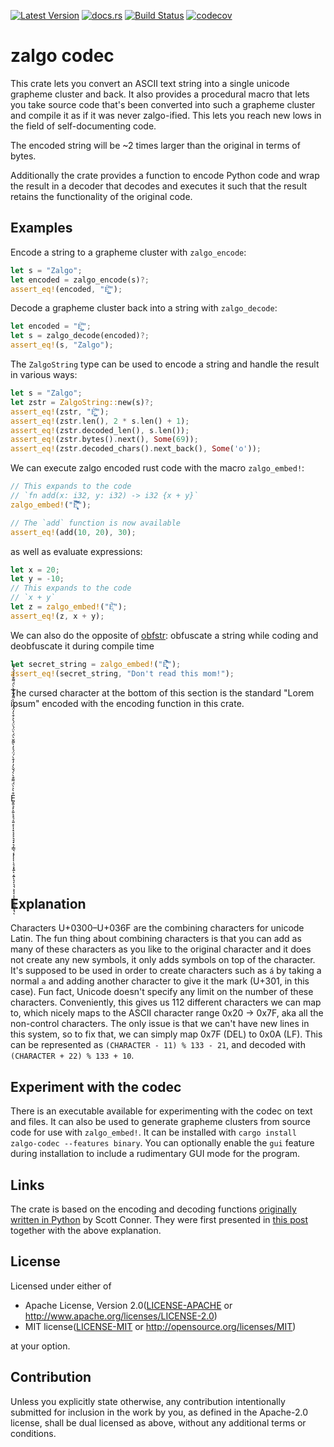 [![Latest Version](https://img.shields.io/crates/v/zalgo-codec.svg)](https://crates.io/crates/zalgo-codec)
[![docs.rs](https://img.shields.io/docsrs/zalgo-codec?logo=docs.rs&label=docs.rs)](https://docs.rs/zalgo-codec/latest/zalgo_codec/)
[![Build Status](https://github.com/JSorngard/zalgo_codec/actions/workflows/rust.yml/badge.svg)](https://github.com/JSorngard/zalgo_codec/actions/workflows/rust.yml)
[![codecov](https://codecov.io/gh/JSorngard/zalgo_codec/graph/badge.svg?token=X7TTODVC8I)](https://codecov.io/gh/JSorngard/zalgo_codec)

# zalgo codec

This crate lets you convert an ASCII text string into a single unicode grapheme cluster and back. 
It also provides a procedural macro that lets you take source code that's been converted into such a grapheme cluster and compile it as if it was never zalgo-ified.
This lets you reach new lows in the field of self-documenting code.

The encoded string will be ~2 times larger than the original in terms of bytes.

Additionally the crate provides a function to encode Python code and wrap the result in a decoder that decodes and executes it such that the result retains the functionality of the original code.

## Examples

Encode a string to a grapheme cluster with `zalgo_encode`:
```rust
let s = "Zalgo";
let encoded = zalgo_encode(s)?;
assert_eq!(encoded, "É̺͇͌͏");
```
Decode a grapheme cluster back into a string with `zalgo_decode`:
```rust
let encoded = "É̺͇͌͏";
let s = zalgo_decode(encoded)?;
assert_eq!(s, "Zalgo");
```
The `ZalgoString` type can be used to encode a string and handle the result in various ways:
```rust
let s = "Zalgo";
let zstr = ZalgoString::new(s)?;
assert_eq!(zstr, "É̺͇͌͏");
assert_eq!(zstr.len(), 2 * s.len() + 1);
assert_eq!(zstr.decoded_len(), s.len());
assert_eq!(zstr.bytes().next(), Some(69));
assert_eq!(zstr.decoded_chars().next_back(), Some('o'));
```

We can execute zalgo encoded rust code with the macro `zalgo_embed!`:

```rust
// This expands to the code
// `fn add(x: i32, y: i32) -> i32 {x + y}`
zalgo_embed!("E͎͉͙͉̞͉͙͆̀́̈́̈́̈̀̓̒̌̀̀̓̒̉̀̍̀̓̒̀͛̀̋̀͘̚̚͘͝");

// The `add` function is now available
assert_eq!(add(10, 20), 30);
```

as well as evaluate expressions:

```rust
let x = 20;
let y = -10;
// This expands to the code 
// `x + y`
let z = zalgo_embed!("È͙̋̀͘");
assert_eq!(z, x + y);
```

We can also do the opposite of [obfstr](https://crates.io/crates/obfstr): obfuscate a string while coding and deobfuscate it during compile time
```rust
let secret_string = zalgo_embed!("Ê̤͏͎͔͔͈͉͓͍̇̀͒́̈́̀̀ͅ͏͍́̂");
assert_eq!(secret_string, "Don't read this mom!");
```

The cursed character at the bottom of this section is the standard "Lorem ipsum" encoded with the encoding function in this crate.

<br/>
<br/>
<br/>
<br/>
<br/>
<br/>
<br/>
E̬͏͍͉͓͕͍͒̀͐̀̈́ͅ͏͌͏͓͉͔͍͔͒̀̀́̌̀̓ͅ͏͎͓͔͔͕͉͉͓͉͎͇͉͔͓̓͒̀́̈́͐̓̀͌̌̀̈́̀̈́ͅͅͅͅ͏͉͕͓͍̀ͅ͏͔͍̈́̀͐ͅ͏͉͎͉͉͕͎͔͕͔͒̀̓̈́̈́̀̀͌́͂͏͔͒̀̀̈́ͅͅ͏͌͏͍͇͎͉͒̀́́̀́͌ͅ<br>
<br/>
<br/>
<br/>
<br/>
<br/>
<br/>
<br/>

## Explanation
Characters U+0300–U+036F are the combining characters for unicode Latin. The fun thing about combining characters is that you can add as many of these characters as you like to the original character and it does not create any new symbols, it only adds symbols on top of the character. It's supposed to be used in order to create characters such as `á` by taking a normal `a` and adding another character to give it the mark (U+301, in this case). Fun fact, Unicode doesn't specify any limit on the number of these characters. Conveniently, this gives us 112 different characters we can map to, which nicely maps to the ASCII character range 0x20 -> 0x7F, aka all the non-control characters. The only issue is that we can't have new lines in this system, so to fix that, we can simply map 0x7F (DEL) to 0x0A (LF). This can be represented as `(CHARACTER - 11) % 133 - 21`, and decoded with `(CHARACTER + 22) % 133 + 10`.  


## Experiment with the codec

There is an executable available for experimenting with the codec on text and files.
It can also be used to generate grapheme clusters from source code for use with `zalgo_embed!`.
It can be installed with `cargo install zalgo-codec --features binary`. 
You can optionally enable the `gui` feature during installation to include a rudimentary GUI mode for the program.

## Links
The crate is based on the encoding and decoding functions [originally written in Python](https://github.com/DaCoolOne/DumbIdeas/tree/main/reddit_ph_compressor) by Scott Conner. They were first presented in [this post](https://www.reddit.com/r/ProgrammerHumor/comments/yqof9f/the_most_upvoted_comment_picks_the_next_line_of/ivrd9ur/?context=3) together with the above explanation.

## License

Licensed under either of

 * Apache License, Version 2.0([LICENSE-APACHE](https://github.com/JSorngard/zalgo_codec/blob/main/codec/LICENSE-APACHE) or <http://www.apache.org/licenses/LICENSE-2.0>)
 * MIT license([LICENSE-MIT](https://github.com/JSorngard/zalgo_codec/blob/main/codec/LICENSE-MIT) or <http://opensource.org/licenses/MIT>)

at your option.

## Contribution

Unless you explicitly state otherwise, any contribution intentionally submitted
for inclusion in the work by you, as defined in the Apache-2.0 license, shall be
dual licensed as above, without any additional terms or conditions.
